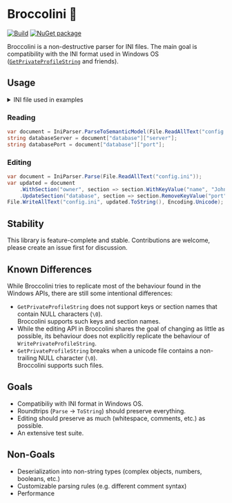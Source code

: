 # Broccolini 🥦

[![Build](https://github.com/bash/broccolini/workflows/Build/badge.svg)](https://github.com/bash/broccolini/actions?query=workflow%3ABuild)
[![NuGet package](https://buildstats.info/nuget/Broccolini)](https://www.nuget.org/packages/Broccolini)

Broccolini is a non-destructive parser for INI files.
The main goal is compatibility with the INI format used in Windows OS ([`GetPrivateProfileString`] and friends).

## Usage

<details>
<summary>INI file used in examples</summary>

```ini
[database]
server = 192.0.2.62
port = 1234
```

</details>

### Reading
```cs
var document = IniParser.ParseToSemanticModel(File.ReadAllText("config.ini"));
string databaseServer = document["database"]["server"];
string databasePort = document["database"]["port"];
```

### Editing
```cs
var document = IniParser.Parse(File.ReadAllText("config.ini"));
var updated = document
    .WithSection("owner", section => section.WithKeyValue("name", "John Doe"))
    .UpdateSection("database", section => section.RemoveKeyValue("port"));
File.WriteAllText("config.ini", updated.ToString(), Encoding.Unicode);
```

## Stability
This library is feature-complete and stable.
Contributions are welcome, please create an issue first for discussion.

## Known Differences
While Broccolini tries to replicate most of the behaviour found in the Windows APIs,
there are still some intentional differences:

* `GetPrivateProfileString` does not support keys or section names that contain NULL characters (`\0`). \
   Broccolini supports such keys and section names.
* While the editing API in Broccolini shares the goal of changing as little as possible, its behaviour
  does not explicitly replicate the behaviour of `WritePrivateProfileString`.
* `GetPrivateProfileString` breaks when a unicode file contains a non-trailing NULL character (`\0`). \
   Broccolini supports such files.

## Goals
* Compatibiliy with INI format in Windows OS.
* Roundtrips (`Parse` → `ToString`) should preserve everything.
* Editing should preserve as much (whitespace, comments, etc.) as possible.
* An extensive test suite.

## Non-Goals
* Deserialization into non-string types (complex objects, numbers, booleans, etc.)
* Customizable parsing rules (e.g. different comment syntax)
* Performance


[`GetPrivateProfileString`]: https://docs.microsoft.com/en-us/windows/win32/api/winbase/nf-winbase-getprivateprofilestring
